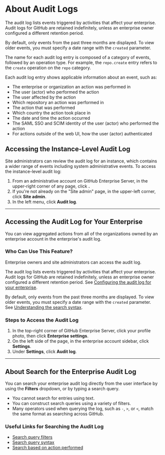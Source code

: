# About Audit Logs

The audit log lists events triggered by activities that affect your enterprise. Audit logs for GitHub are retained indefinitely, unless an enterprise owner configured a different retention period.

By default, only events from the past three months are displayed. To view older events, you must specify a date range with the `created` parameter. 

The name for each audit log entry is composed of a category of events, followed by an operation type. For example, the `repo.create` entry refers to the `create` operation on the `repo` category.

Each audit log entry shows applicable information about an event, such as:

- The enterprise or organization an action was performed in
- The user (actor) who performed the action
- The user affected by the action
- Which repository an action was performed in
- The action that was performed
- Which country the action took place in
- The date and time the action occurred
- The SAML SSO and SCIM identity of the user (actor) who performed the action
- For actions outside of the web UI, how the user (actor) authenticated

## Accessing the Instance-Level Audit Log

Site administrators can review the audit log for an instance, which contains a wider range of events including system administrative events. To access the instance-level audit log:

1. From an administrative account on GitHub Enterprise Server, in the upper-right corner of any page, click **.**  
2. If you're not already on the "Site admin" page, in the upper-left corner, click **Site admin**.  
3. In the left menu, click **Audit log**.


---


## Accessing the Audit Log for Your Enterprise

You can view aggregated actions from all of the organizations owned by an enterprise account in the enterprise's audit log.

### Who Can Use This Feature?

Enterprise owners and site administrators can access the audit log.

The audit log lists events triggered by activities that affect your enterprise. Audit logs for GitHub are retained indefinitely, unless an enterprise owner configured a different retention period. See [Configuring the audit log for your enterprise](https://docs.github.com/en/enterprise-server/admin/monitoring-activity-in-your-enterprise/configuring-the-audit-log-for-your-enterprise).

By default, only events from the past three months are displayed. To view older events, you must specify a date range with the `created` parameter. See [Understanding the search syntax](https://docs.github.com/en/enterprise-server/admin/monitoring-activity-in-your-enterprise/reviewing-audit-logs-for-your-enterprise/searching-the-audit-log-for-your-enterprise#search-query-syntax).

### Steps to Access the Audit Log

1. In the top-right corner of GitHub Enterprise Server, click your profile photo, then click **Enterprise settings**.
2. On the left side of the page, in the enterprise account sidebar, click **Settings**.
3. Under **Settings**, click **Audit log**.

---

## About Search for the Enterprise Audit Log

You can search your enterprise audit log directly from the user interface by using the **Filters** dropdown, or by typing a search query.

- You cannot search for entries using text.  
- You can construct search queries using a variety of filters.  
- Many operators used when querying the log, such as `-`, `>`, or `<`, match the same format as searching across GitHub.

### Useful Links for Searching the Audit Log

- [Search query filters](https://docs.github.com/en/enterprise-server@3.16/admin/monitoring-activity-in-your-enterprise/reviewing-audit-logs-for-your-enterprise/searching-the-audit-log-for-your-enterprise#search-query-filters)
- [Search query syntax](https://docs.github.com/en/enterprise-server@3.16/admin/monitoring-activity-in-your-enterprise/reviewing-audit-logs-for-your-enterprise/searching-the-audit-log-for-your-enterprise#search-query-syntax)
- [Search based on action performed](https://docs.github.com/en/enterprise-server@3.16/admin/monitoring-activity-in-your-enterprise/reviewing-audit-logs-for-your-enterprise/searching-the-audit-log-for-your-enterprise#search-based-on-the-action-performed)